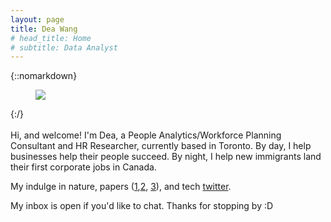 ```yaml
---
layout: page
title: Dea Wang
# head_title: Home
# subtitle: Data Analyst
---
```


<div class="pretty-links">

{::nomarkdown} 
<figure class="site-profile">
    <img src="{{ site.baseurl }}/assets/img/profile.jpg">
</figure>
{:/}

<div class="lead lead-about">
    
<br> 
Hi, and welcome! I'm Dea, a People Analytics/Workforce Planning Consultant and HR Researcher, currently based in Toronto. By day, I help businesses help their people succeed. By night, I help new immigrants land their first corporate jobs in Canada. <br>
    
My indulge in nature, papers ([1](https://scholar.google.com/citations?view_op=view_citation&hl=en&user=cL23w-4AAAAJ&citation_for_view=cL23w-4AAAAJ:lK9BDNCuzFgC),[2](https://themorningnews.org/article/the-high-is-always-the-pain-and-the-pain-is-always-the-high), [3](http://www.paulgraham.com/love.html)), and tech [twitter](twitter.com/deawyk/likes).
    
My inbox is open if you'd like to chat. Thanks for stopping by :D
</div>


</div>
